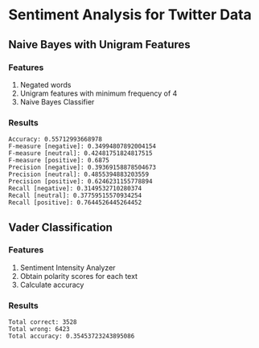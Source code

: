 # Sentiment Analysis for Twitter Data

## Naive Bayes with Unigram Features

### Features

1. Negated words
2. Unigram features with minimum frequency of 4
3. Naive Bayes Classifier

### Results

```
Accuracy: 0.55712993668978
F-measure [negative]: 0.34994807892004154
F-measure [neutral]: 0.42481751824817515
F-measure [positive]: 0.6875
Precision [negative]: 0.39369158878504673
Precision [neutral]: 0.4855394883203559
Precision [positive]: 0.6246231155778894
Recall [negative]: 0.3149532710280374
Recall [neutral]: 0.37759515570934254
Recall [positive]: 0.7644526445264452
```

## Vader Classification

### Features

1. Sentiment Intensity Analyzer
2. Obtain polarity scores for each text
3. Calculate accuracy

### Results

```
Total correct: 3528
Total wrong: 6423
Total accuracy: 0.35453723243895086
```
